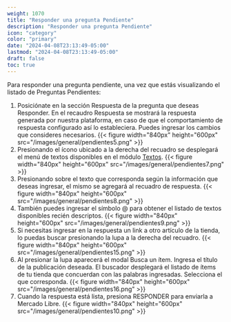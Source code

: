 ```yaml
---
weight: 1070
title: "Responder una pregunta Pendiente"
description: "Responder una pregunta Pendiente"
icon: "category"
color: "primary"
date: "2024-04-08T23:13:49-05:00"
lastmod: "2024-04-08T23:13:49-05:00"
draft: false
toc: true
---
```

Para responder una pregunta pendiente, una vez que estás visualizando el listado de Preguntas Pendientes:
1. Posiciónate en la sección Respuesta de la pregunta que deseas Responder. En el recaudro Respuesta se mostrará la respuesta generada por nuestra plataforma, en caso de que el comportamiento de respuesta configurado así lo estableciera. Puedes ingresar los cambios que consideres necesarios.
{{< figure width="840px" height="600px" src="/images/general/pendientes5.png" >}}
2. Presionando el ícono ubicado a la derecha del recuadro se desplegará el menú de textos disponibles en el módulo [Textos](../../Personaliza_tu_cuenta_de_botmeni/Textos/Establecer_textos.md). 
{{< figure width="840px" height="600px" src="/images/general/pendientes7.png" >}}
3. Presionando sobre el texto que corresponda según la información que deseas ingresar, el mismo se agregará al recuadro de respuesta.
{{< figure width="840px" height="600px" src="/images/general/pendientes8.png" >}}
4. También puedes ingresar el símbolo @ para obtener el listado de textos disponibles recién descriptos.
{{< figure width="840px" height="600px" src="/images/general/pendientes9.png" >}}
5. Si necesitas ingresar en la respuesta un link a otro artículo de la tienda, lo puedas buscar presionando la lupa a la derecha del recuadro.
{{< figure width="840px" height="600px" src="/images/general/pendientes15.png" >}}
6. Al presionar la lupa aparecerá el modal Busca un ítem. Ingresa el título de la publicación deseada. El buscador desplegará el listado de ítems de tu tienda que concuerdan con las palabras ingresadas. Selecciona el que corresponda.
{{< figure width="840px" height="600px" src="/images/general/pendientes16.png" >}}
7. Cuando la respuesta está lista, presiona RESPONDER para enviarla a Mercado Libre.
{{< figure width="840px" height="600px" src="/images/general/pendientes10.png" >}}
